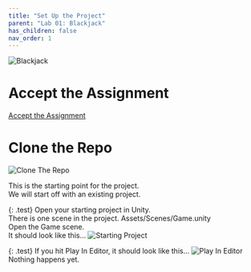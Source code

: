 ```yaml
---
title: "Set Up the Project"
parent: "Lab 01: Blackjack"
has_children: false
nav_order: 1
---
```


![Blackjack](images/lab01/done.jpg "Blackjack")

# Accept the Assignment
[Accept the Assignment](https://classroom.github.com/a/Y_65rToh)

# Clone the Repo
![Clone The Repo](images/gitclone.jpg "Clone The Repo")

This is the starting point for the project.\
We will start off with an existing project.

{: .test}
Open your starting project in Unity.\
There is one scene in the project. Assets/Scenes/Game.unity\
Open the Game scene.\
It should look like this...
![Starting Project](images/lab01/starting_project.jpg "Starting Project")

{: .test}
If you hit Play In Editor, it should look like this...
![Play In Editor](images/lab01/starting_play.jpg "Play In Editor")
Nothing happens yet.
